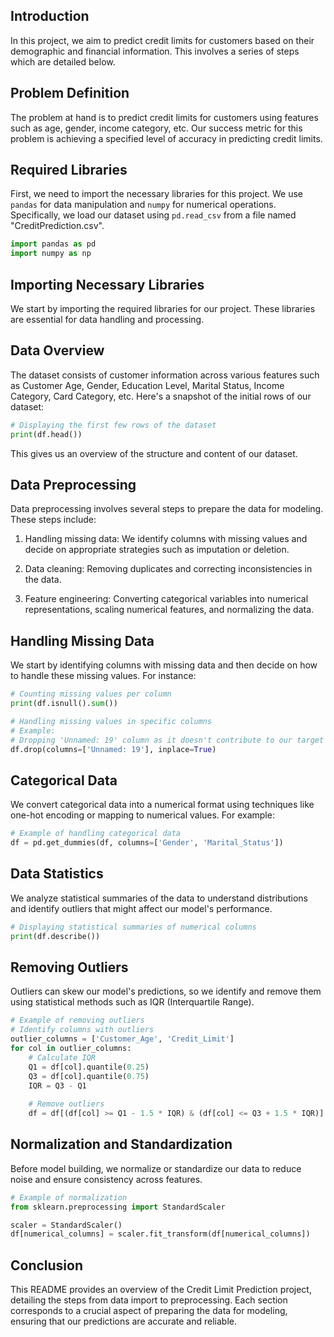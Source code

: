 ## Introduction
In this project, we aim to predict credit limits for customers based on their demographic and financial information. This involves a series of steps which are detailed below.

## Problem Definition
The problem at hand is to predict credit limits for customers using features such as age, gender, income category, etc. Our success metric for this problem is achieving a specified level of accuracy in predicting credit limits.

## Required Libraries
First, we need to import the necessary libraries for this project. We use `pandas` for data manipulation and `numpy` for numerical operations. Specifically, we load our dataset using `pd.read_csv` from a file named "CreditPrediction.csv".

```python
import pandas as pd
import numpy as np
```

## Importing Necessary Libraries
We start by importing the required libraries for our project. These libraries are essential for data handling and processing.

## Data Overview
The dataset consists of customer information across various features such as Customer Age, Gender, Education Level, Marital Status, Income Category, Card Category, etc. Here's a snapshot of the initial rows of our dataset:

```python
# Displaying the first few rows of the dataset
print(df.head())
```

This gives us an overview of the structure and content of our dataset.

## Data Preprocessing
Data preprocessing involves several steps to prepare the data for modeling. These steps include:

1. Handling missing data: We identify columns with missing values and decide on appropriate strategies such as imputation or deletion.
   
2. Data cleaning: Removing duplicates and correcting inconsistencies in the data.
   
3. Feature engineering: Converting categorical variables into numerical representations, scaling numerical features, and normalizing the data.

## Handling Missing Data
We start by identifying columns with missing data and then decide on how to handle these missing values. For instance:

```python
# Counting missing values per column
print(df.isnull().sum())

# Handling missing values in specific columns
# Example:
# Dropping 'Unnamed: 19' column as it doesn't contribute to our target class
df.drop(columns=['Unnamed: 19'], inplace=True)
```

## Categorical Data
We convert categorical data into a numerical format using techniques like one-hot encoding or mapping to numerical values. For example:

```python
# Example of handling categorical data
df = pd.get_dummies(df, columns=['Gender', 'Marital_Status'])
```

## Data Statistics
We analyze statistical summaries of the data to understand distributions and identify outliers that might affect our model's performance.

```python
# Displaying statistical summaries of numerical columns
print(df.describe())
```

## Removing Outliers
Outliers can skew our model's predictions, so we identify and remove them using statistical methods such as IQR (Interquartile Range).

```python
# Example of removing outliers
# Identify columns with outliers
outlier_columns = ['Customer_Age', 'Credit_Limit']
for col in outlier_columns:
    # Calculate IQR
    Q1 = df[col].quantile(0.25)
    Q3 = df[col].quantile(0.75)
    IQR = Q3 - Q1
    
    # Remove outliers
    df = df[(df[col] >= Q1 - 1.5 * IQR) & (df[col] <= Q3 + 1.5 * IQR)]
```

## Normalization and Standardization
Before model building, we normalize or standardize our data to reduce noise and ensure consistency across features.

```python
# Example of normalization
from sklearn.preprocessing import StandardScaler

scaler = StandardScaler()
df[numerical_columns] = scaler.fit_transform(df[numerical_columns])
```

## Conclusion
This README provides an overview of the Credit Limit Prediction project, detailing the steps from data import to preprocessing. Each section corresponds to a crucial aspect of preparing the data for modeling, ensuring that our predictions are accurate and reliable.
